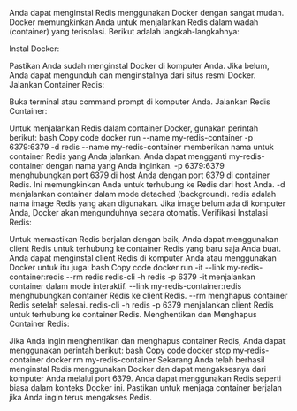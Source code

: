 Anda dapat menginstal Redis menggunakan Docker dengan sangat mudah.
Docker memungkinkan Anda untuk menjalankan Redis dalam wadah (container)
yang terisolasi. Berikut adalah langkah-langkahnya:

Instal Docker:

Pastikan Anda sudah menginstal Docker di komputer Anda. Jika belum, Anda
dapat mengunduh dan menginstalnya dari situs resmi Docker. Jalankan
Container Redis:

Buka terminal atau command prompt di komputer Anda. Jalankan Redis
Container:

Untuk menjalankan Redis dalam container Docker, gunakan perintah
berikut: bash Copy code docker run \--name my-redis-container -p
6379:6379 -d redis \--name my-redis-container memberikan nama untuk
container Redis yang Anda jalankan. Anda dapat mengganti
my-redis-container dengan nama yang Anda inginkan. -p 6379:6379
menghubungkan port 6379 di host Anda dengan port 6379 di container
Redis. Ini memungkinkan Anda untuk terhubung ke Redis dari host Anda. -d
menjalankan container dalam mode detached (background). redis adalah
nama image Redis yang akan digunakan. Jika image belum ada di komputer
Anda, Docker akan mengunduhnya secara otomatis. Verifikasi Instalasi
Redis:

Untuk memastikan Redis berjalan dengan baik, Anda dapat menggunakan
client Redis untuk terhubung ke container Redis yang baru saja Anda
buat. Anda dapat menginstal client Redis di komputer Anda atau
menggunakan Docker untuk itu juga: bash Copy code docker run -it \--link
my-redis-container:redis \--rm redis redis-cli -h redis -p 6379 -it
menjalankan container dalam mode interaktif. \--link
my-redis-container:redis menghubungkan container Redis ke client Redis.
\--rm menghapus container Redis setelah selesai. redis-cli -h redis -p
6379 menjalankan client Redis untuk terhubung ke container Redis.
Menghentikan dan Menghapus Container Redis:

Jika Anda ingin menghentikan dan menghapus container Redis, Anda dapat
menggunakan perintah berikut: bash Copy code docker stop
my-redis-container docker rm my-redis-container Sekarang Anda telah
berhasil menginstal Redis menggunakan Docker dan dapat mengaksesnya dari
komputer Anda melalui port 6379. Anda dapat menggunakan Redis seperti
biasa dalam konteks Docker ini. Pastikan untuk menjaga container
berjalan jika Anda ingin terus mengakses Redis.
